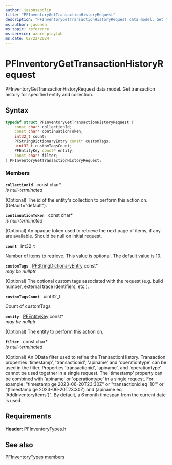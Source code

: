 ```yaml
---
author: jasonsandlin
title: "PFInventoryGetTransactionHistoryRequest"
description: "PFInventoryGetTransactionHistoryRequest data model. Get transaction history for specified entity and collection."
ms.author: jasonsa
ms.topic: reference
ms.service: azure-playfab
ms.date: 02/22/2024
---
```


# PFInventoryGetTransactionHistoryRequest  

PFInventoryGetTransactionHistoryRequest data model. Get transaction history for specified entity and collection.  

## Syntax  
  
```cpp
typedef struct PFInventoryGetTransactionHistoryRequest {  
    const char* collectionId;  
    const char* continuationToken;  
    int32_t count;  
    PFStringDictionaryEntry const* customTags;  
    uint32_t customTagsCount;  
    PFEntityKey const* entity;  
    const char* filter;  
} PFInventoryGetTransactionHistoryRequest;  
```
  
### Members  
  
**`collectionId`** &nbsp; const char*  
*is null-terminated*  
  
(Optional) The id of the entity's collection to perform this action on. (Default="default").
  
**`continuationToken`** &nbsp; const char*  
*is null-terminated*  
  
(Optional) An opaque token used to retrieve the next page of items, if any are available. Should be null on initial request.
  
**`count`** &nbsp; int32_t  
  
Number of items to retrieve. This value is optional. The default value is 10.
  
**`customTags`** &nbsp; [PFStringDictionaryEntry](../../pftypes/structs/pfstringdictionaryentry.md) const*  
*may be nullptr*  
  
(Optional) The optional custom tags associated with the request (e.g. build number, external trace identifiers, etc.).
  
**`customTagsCount`** &nbsp; uint32_t  
  
Count of customTags
  
**`entity`** &nbsp; [PFEntityKey](../../pftypes/structs/pfentitykey-c.md) const*  
*may be nullptr*  
  
(Optional) The entity to perform this action on.
  
**`filter`** &nbsp; const char*  
*is null-terminated*  
  
(Optional) An OData filter used to refine the TransactionHistory. Transaction properties 'timestamp', 'transactionid', 'apiname' and 'operationtype' can be used in the filter. Properties 'transactionid', 'apiname', and 'operationtype' cannot be used together in a single request. The 'timestamp' property can be combined with 'apiname' or 'operationtype' in a single request. For example: "timestamp ge 2023-06-20T23:30Z" or "transactionid eq '10'" or "(timestamp ge 2023-06-20T23:30Z) and (apiname eq 'AddInventoryItems')". By default, a 6 month timespan from the current date is used.
  
  
## Requirements  
  
**Header:** PFInventoryTypes.h
  
## See also  
[PFInventoryTypes members](../pfinventorytypes_members.md)  

  
  
